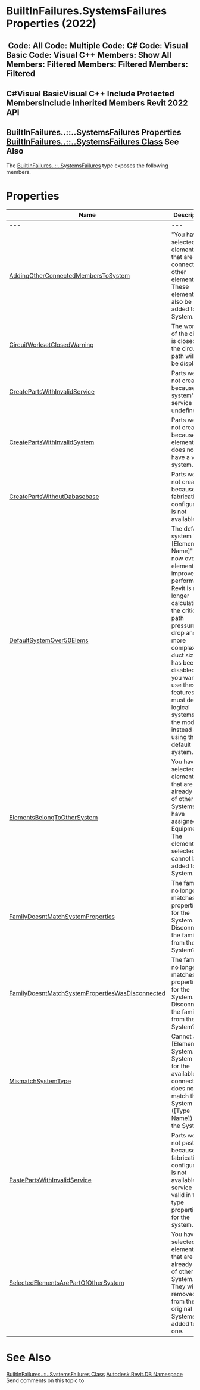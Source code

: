 # BuiltInFailures.SystemsFailures Properties (2022)

﻿
 Code: All Code: Multiple Code: C# Code: Visual Basic Code: Visual C++  Members: Show All Members: Filtered Members: Filtered Members: Filtered   
---  
C#Visual BasicVisual C++
Include Protected MembersInclude Inherited Members
Revit 2022 API  
---  
BuiltInFailures..::..SystemsFailures Properties  
[BuiltInFailures..::..SystemsFailures Class](b67f74b9-4336-74df-edd9-04f5d08be033.md "BuiltInFailures.SystemsFailures Class") See Also  
---  
The [BuiltInFailures..::..SystemsFailures](b67f74b9-4336-74df-edd9-04f5d08be033.md "BuiltInFailures.SystemsFailures Class") type exposes the following members.
# Properties
| Name | Description |
| --- | --- |
| --- | --- | --- |
| [AddingOtherConnectedMembersToSystem](133f856d-40c2-69f3-85c3-09e76d765ce4.md "AddingOtherConnectedMembersToSystem Property") | "You have selected elements that are connected to other elements. These elements will also be added to the System." |
| [CircuitWorksetClosedWarning](76cb7994-3b2c-7165-e55b-f68f7f251466.md "CircuitWorksetClosedWarning Property") | The workset of the circuit is closed so the circuit path will not be displayed. |
| [CreatePartsWithInvalidService](25f4466d-4d97-7e2c-b18e-ac36a68c13db.md "CreatePartsWithInvalidService Property") | Parts were not created because a system's service is undefined. |
| [CreatePartsWithInvalidSystem](47a9fb33-6f6e-48e6-7669-cc55eccf50b0.md "CreatePartsWithInvalidSystem Property") | Parts were not created because the element does not have a valid system. |
| [CreatePartsWithoutDabasebase](958dfb81-31ae-31a9-44f2-1677d208b9cf.md "CreatePartsWithoutDabasebase Property") | Parts were not created because fabrication configuration is not available. |
| [DefaultSystemOver50Elems](2b86cc00-8b73-8051-3b8b-fb42e038cf9b.md "DefaultSystemOver50Elems Property") | The default system "[Element Name]" is now over 50 elements. To improve performance, Revit is no longer calculating the critical path pressure drop and the more complex duct sizing has been disabled. If you want to use these features, you must define logical systems in the model instead of using the default system. |
| [ElementsBelongToOtherSystem](fb984692-75d6-cbc8-713f-045ea659e6cf.md "ElementsBelongToOtherSystem Property") | You have selected elements that are already part of other Systems that have assigned Equipment. The elements you selected cannot be added to this System. |
| [FamilyDoesntMatchSystemProperties](9a174eba-9752-2a68-bf3e-f7aa312e985f.md "FamilyDoesntMatchSystemProperties Property") | The family no longer matches the properties for the System. Disconnect the family from the System? |
| [FamilyDoesntMatchSystemPropertiesWasDisconnected](c9a522bf-4c30-2c2d-e9fb-5d4acd612883.md "FamilyDoesntMatchSystemPropertiesWasDisconnected Property") | The family no longer matches the properties for the System. Disconnect the family from the System? |
| [MismatchSystemType](0ae47e5c-e3d7-8b55-ea21-7c68f9e6042b.md "MismatchSystemType Property") | Cannot add [Element] to System. The System Type for the available connector does not match the System Type ([Type Name]) for the System. |
| [PastePartsWithInvalidService](4a702bcd-4082-2064-bf72-a81aae4e2f5a.md "PastePartsWithInvalidService Property") | Parts were not pasted because fabrication configuration is not available or service is not valid in the type properties for the system. |
| [SelectedElementsArePartOfOtherSystem](21a51967-222d-a20b-195a-ccc25b0d2c8a.md "SelectedElementsArePartOfOtherSystem Property") | You have selected elements that are already part of other System. They will be removed from the original Systems and added to this one. |

# See Also
[BuiltInFailures..::..SystemsFailures Class](b67f74b9-4336-74df-edd9-04f5d08be033.md "BuiltInFailures.SystemsFailures Class")
[Autodesk.Revit.DB Namespace](87546ba7-461b-c646-cbb1-2cb8f5bff8b2.md "Autodesk.Revit.DB Namespace")
Send comments on this topic to 